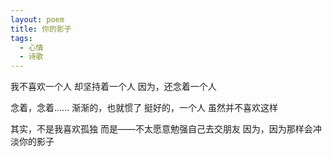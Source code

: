 ```yaml
---
layout: poem
title: 你的影子
tags:
  - 心情
  - 诗歌
---
```

我不喜欢一个人
却坚持着一个人
因为，还念着一个人

念着，念着......
渐渐的，也就惯了
挺好的，一个人
虽然并不喜欢这样

其实，不是我喜欢孤独
而是——不太愿意勉强自己去交朋友
因为，因为那样会冲淡你的影子
